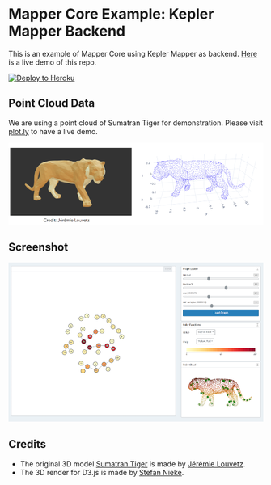 # Mapper Core Example: Kepler Mapper Backend

This is an example of Mapper Core using Kepler Mapper as backend.
[Here](https://kepler-mapper-backend.herokuapp.com) is a live demo of this repo.

[![Deploy to Heroku](https://www.herokucdn.com/deploy/button.png)](https://heroku.com/deploy)

## Point Cloud Data

We are using a point cloud of Sumatran Tiger for demonstration.
Please visit [plot.ly](https://plot.ly/~yaodong/96) to have a live demo.

![Point Cloud Preview](images/data_preview.png)

## Screenshot

![Screen Shot](images/screen_shot.png)

## Credits

- The original 3D model [Sumatran Tiger](https://sketchfab.com/3d-models/sumatran-tiger-95c4008c4c764c078f679d4c320e7b18) is made by [Jérémie Louvetz](https://sketchfab.com/jeremielouvetz).
- The 3D render for D3.js is made by [Stefan Nieke](https://bl.ocks.org/Niekes/d8007a5f71f45ab80a2977a8eb7ab3c9).
